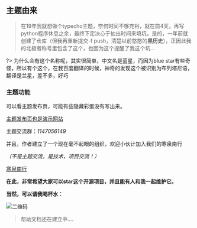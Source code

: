 ## 主题由来

> 在19年我就想做个typecho主题，奈何时间不够充裕，就在前4天，再写python程序休息之余，最终下定决心于抽出时间来填坑，是的，一年前就创建了仓库（但我再重新提交-f
> push，清楚以前憨憨的**黑历史**），正因此我的北极者称号里包含了这个，也因为这个提醒了我这个坑...

?> 为什么会有这个名称呢，其实很简单，中文名是蓝星，而因为blue star有些奇怪，所以有个这个，在我百度翻译的时候，神奇的发现这个被识别为布列塔尼语，翻译是兰星，差不多，好巧

### 主题功能

可以看主题发布页，可能有些隐藏彩蛋没有写出来。

[主题发布页也是演示网站](https://dyedd.cn/806.html)

主题交流群：*1147056149*

并且，作者建立了一个现在毫不起眼的组织，欢迎小伙计加入我们的寒泉南行

_（不是主题交流，是技术，项目交流！）_

[寒泉南行](https://jq.qq.com/?_wv=1027&k=SfrIkDB7)

**在此，非常希望大家可以star这个开源项目，并且能有人和我一起维护它。**

**当然，可以请我喝杯水：**

![二维码](https://github.com/dyedd/lanstar/raw/master/assets/img/qrcode.png)







> 帮助文档还在建立中....

